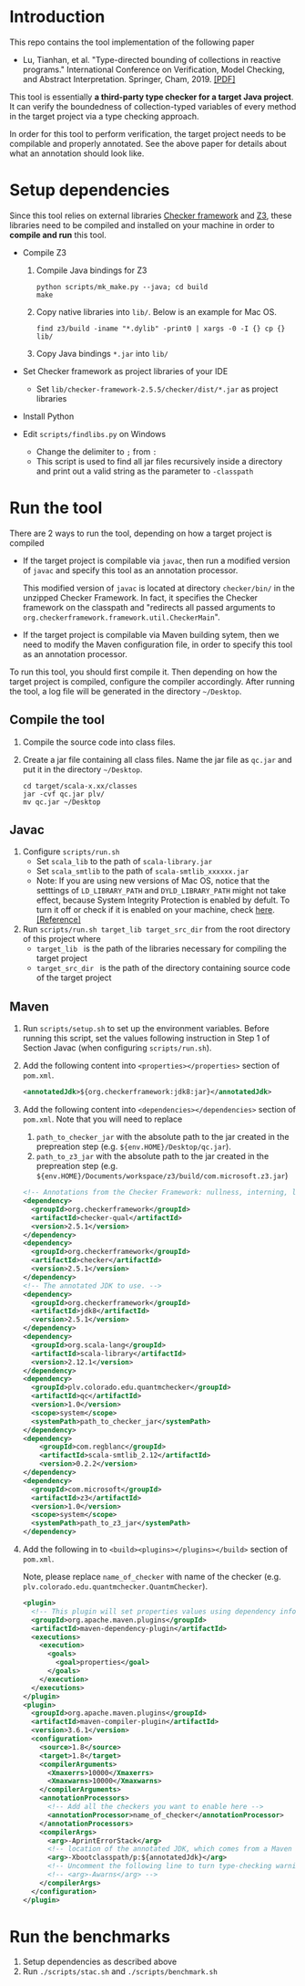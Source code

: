 # Introduction
This repo contains the tool implementation of the following paper

- Lu, Tianhan, et al. "Type-directed bounding of collections in reactive programs." International Conference on Verification, Model Checking, and Abstract Interpretation. Springer, Cham, 2019. [[PDF]](https://arxiv.org/abs/1810.10443)

This tool is essentially **a third-party type checker for a target Java project**.
It can verify the boundedness of collection-typed variables of every method in the target project via a type checking approach.

In order for this tool to perform verification, the target project needs to be compilable and properly annotated. See the above paper for details about what an annotation should look like.

# Setup dependencies
Since this tool relies on external libraries [Checker framework](https://checkerframework.org/manual/#installation) and [Z3](https://github.com/Z3Prover/z3), these libraries need to be compiled and installed on your machine in order to **compile and run** this tool.

- Compile Z3

    1. Compile Java bindings for Z3
    
        ```
        python scripts/mk_make.py --java; cd build
        make
        ```
    2. Copy native libraries into `lib/`. Below is an example for Mac OS.
    
        ```
        find z3/build -iname "*.dylib" -print0 | xargs -0 -I {} cp {} lib/
        ```
    
    3. Copy Java bindings `*.jar` into `lib/`
- Set Checker framework as project libraries of your IDE
	- Set `lib/checker-framework-2.5.5/checker/dist/*.jar` as project libraries
- Install Python
- Edit `scripts/findlibs.py` on Windows
	- Change the delimiter to `;` from `:`
	- This script is used to find all jar files recursively inside a directory and print out a valid string as the parameter to `-classpath`

# Run the tool
There are 2 ways to run the tool, depending on how a target project is compiled

- If the target project is compilable via `javac`, then run a modified version of `javac` and specify this tool as an annotation processor.

	This modified version of `javac` is located at directory `checker/bin/` in the unzipped Checker Framework. In fact, it specifies the Checker framework on the classpath and "redirects all passed arguments to `org.checkerframework.framework.util.CheckerMain`".
- If the target project is compilable via Maven building sytem, then we need to modify the Maven configuration file, in order to specify this tool as an annotation processor.

To run this tool, you should first compile it. Then depending on how the target project is compiled, configure the compiler accordingly. After running the tool, a log file will be generated in the directory `~/Desktop`.

## Compile the tool
1. Compile the source code into class files.
2. Create a jar file containing all class files. Name the jar file as `qc.jar` and put it in the directory `~/Desktop`.

	```
	cd target/scala-x.xx/classes
	jar -cvf qc.jar plv/
	mv qc.jar ~/Desktop
	```

## Javac
1. Configure `scripts/run.sh`
	- Set `scala_lib` to the path of `scala-library.jar`
	- Set `scala_smtlib` to the path  of `scala-smtlib_xxxxxx.jar`
	- Note: If you are using new versions of Mac OS, notice that the setttings of `LD_LIBRARY_PATH` and `DYLD_LIBRARY_PATH` might not take effect, because System Integrity Protection is enabled by defult. To turn it off or check if it is enabled on your machine, check [here](http://osxdaily.com/2015/10/05/disable-rootless-system-integrity-protection-mac-os-x/). [[Reference]](https://github.com/nteract/nteract/issues/1523#issuecomment-284027093)
2. Run `scripts/run.sh target_lib target_src_dir` from the root directory of this project where 
	- `target_lib ` is the path of the libraries necessary for compiling the target project
	- `target_src_dir ` is the path of the directory containing source code of the target project


## Maven
1. Run `scripts/setup.sh` to set up the environment variables. Before running this script, set the values following instruction in Step 1 of Section Javac (when configuring `scripts/run.sh`).
2. Add the following content into `<properties></properties>` section of `pom.xml`.

	```xml
	<annotatedJdk>${org.checkerframework:jdk8:jar}</annotatedJdk>
	```
3. Add the following content into `<dependencies></dependencies>` section of `pom.xml`. Note that you will need to replace
	1. `path_to_checker_jar` with the absolute path to the jar created in the prepreation step (e.g. `${env.HOME}/Desktop/qc.jar`).
	2. `path_to_z3_jar` with the absolute path to the jar created in the prepreation step (e.g. `${env.HOME}/Documents/workspace/z3/build/com.microsoft.z3.jar`)

    ```xml
    <!-- Annotations from the Checker Framework: nullness, interning, locking, ... -->
    <dependency>
      <groupId>org.checkerframework</groupId>
      <artifactId>checker-qual</artifactId>
      <version>2.5.1</version>
    </dependency>
    <dependency>
      <groupId>org.checkerframework</groupId>
      <artifactId>checker</artifactId>
      <version>2.5.1</version>
    </dependency>
    <!-- The annotated JDK to use. -->
    <dependency>
      <groupId>org.checkerframework</groupId>
      <artifactId>jdk8</artifactId>
      <version>2.5.1</version>
    </dependency>
    <dependency>
      <groupId>org.scala-lang</groupId>
      <artifactId>scala-library</artifactId>
      <version>2.12.1</version>
    </dependency>
    <dependency>
      <groupId>plv.colorado.edu.quantmchecker</groupId>
      <artifactId>qc</artifactId>
      <version>1.0</version>
      <scope>system</scope>
      <systemPath>path_to_checker_jar</systemPath>
    </dependency>
    <dependency>
        <groupId>com.regblanc</groupId>
        <artifactId>scala-smtlib_2.12</artifactId>
        <version>0.2.2</version>
    </dependency>
    <dependency>
      <groupId>com.microsoft</groupId>
      <artifactId>z3</artifactId>
      <version>1.0</version>
      <scope>system</scope>
      <systemPath>path_to_z3_jar</systemPath>
    </dependency>
    ```
3. Add the following in to `<build><plugins></plugins></build>` section of `pom.xml`.

	Note, please replace `name_of_checker` with name of the checker (e.g. `plv.colorado.edu.quantmchecker.QuantmChecker`).
    
    ```xml
    <plugin>
      <!-- This plugin will set properties values using dependency information -->
      <groupId>org.apache.maven.plugins</groupId>
      <artifactId>maven-dependency-plugin</artifactId>
      <executions>
        <execution>
          <goals>
            <goal>properties</goal>
          </goals>
        </execution>
      </executions>
    </plugin>
    <plugin>
      <groupId>org.apache.maven.plugins</groupId>
      <artifactId>maven-compiler-plugin</artifactId>
      <version>3.6.1</version>
      <configuration>
        <source>1.8</source>
        <target>1.8</target>
        <compilerArguments>
          <Xmaxerrs>10000</Xmaxerrs>
          <Xmaxwarns>10000</Xmaxwarns>
        </compilerArguments>
        <annotationProcessors>
          <!-- Add all the checkers you want to enable here -->
          <annotationProcessor>name_of_checker</annotationProcessor>
        </annotationProcessors>
        <compilerArgs>
          <arg>-AprintErrorStack</arg>
          <!-- location of the annotated JDK, which comes from a Maven dependency -->
          <arg>-Xbootclasspath/p:${annotatedJdk}</arg>
          <!-- Uncomment the following line to turn type-checking warnings into errors. -->
          <!-- <arg>-Awarns</arg> -->
        </compilerArgs>
      </configuration>
    </plugin>
    ```

# Run the benchmarks
1. Setup dependencies as described above
2. Run `./scripts/stac.sh` and `./scripts/benchmark.sh`